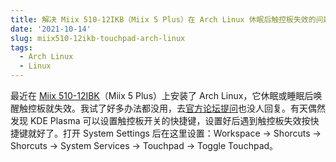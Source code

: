 ```yaml
---
title: 解决 Miix 510-12IKB（Miix 5 Plus）在 Arch Linux 休眠后触控板失效的问题
date: '2021-10-14'
slug: miix510-12ikb-touchpad-arch-linux
tags:
  - Arch Linux
  - Linux
---
```


最近在 [Miix 510-12IBK](https://www.notebookcheck.net/Lenovo-IdeaPad-Miix-510-12IKB-80XE000CGE.236214.0.html)（Miix 5 Plus）上安装了 Arch Linux，它休眠或睡眠后唤醒触控板就失效。我试了好多办法都没用，去[官方论坛提问](https://bbs.archlinux.org/viewtopic.php?id=270034)也没人回复。有天偶然发现 KDE Plasma 可以设置触控板开关的快捷键，设置好后遇到触控板失效按快捷键就好了。打开 System Settings 后在这里设置：Workspace -> Shorcuts -> Shorcuts -> System Services -> Touchpad -> Toggle Touchpad。